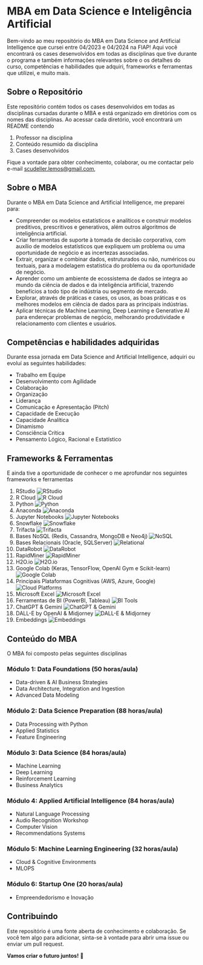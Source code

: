 # MBA em Data Science e Inteligência Artificial
Bem-vindo ao meu repositório do MBA em Data Science and Artificial Intelligence que cursei entre 04/2023 e 04/2024 na FIAP! Aqui você encontrará os cases desenvolvidos em todas as disciplinas que tive durante o programa e também informações relevantes sobre o os detalhes do curso, competências e habilidades que adquiri, frameworks e ferramentas que utilizei, e muito mais.

## Sobre o Repositório
Este repositório contém todos os cases desenvolvidos em todas as disciplinas cursadas durante o MBA e está organizado em diretórios com os nomes das disciplinas. Ao acessar cada diretório, você encontrará um README contendo
1. Professor na disciplina
2. Conteúdo resumido da disciplina
3. Cases desenvolvidos

Fique a vontade para obter conhecimento, colaborar, ou me contactar pelo e-mail scudeller.lemos@gmail.com,

## Sobre o MBA
Durante o MBA em Data Science and Artificial Intelligence, me preparei para:
- Compreender os modelos estatísticos e analíticos e construir modelos preditivos, prescritivos e generativos, além outros algoritmos de inteligência artificial.
- Criar ferramentas de suporte à tomada de decisão corporativa, com auxílio de modelos estatísticos que expliquem um problema ou uma oportunidade de negócio e as incertezas associadas.
- Extrair, organizar e combinar dados, estruturados ou não, numéricos ou textuais, para a modelagem estatística do problema ou da oportunidade de negócio.
- Aprender como um ambiente de ecossistema de dados se integra ao mundo da ciência de dados e da inteligência artificial, trazendo benefícios a todo tipo de indústria ou segmento de mercado.
- Explorar, através de práticas e cases, os usos, as boas práticas e os melhores modelos em ciência de dados para as principais indústrias.
- Aplicar técnicas de Machine Learning, Deep Learning e Generative AI para endereçar problemas de negócio, melhorando produtividade e relacionamento com clientes e usuários.


## Competências e habilidades adquiridas
Durante essa jornada em Data Science and Artificial Intelligence, adquiri ou evoluí as seguintes habilidades:
- Trabalho em Equipe
- Desenvolvimento com Agilidade
- Colaboração
- Organização
- Liderança
- Comunicação e Apresentação (Pitch)
- Capacidade de Execução
- Capacidade Analítica
- Dinamismo
- Consciência Crítica
- Pensamento Lógico, Racional e Estatístico

## Frameworks & Ferramentas
E ainda tive a oportunidade de conhecer o me aprofundar nos seguintes frameworks e ferramentas
1. RStudio ![RStudio](https://img.shields.io/badge/RStudio-IDE-blue?style=flat-square&logo=RStudio)
2. R Cloud ![R Cloud](https://img.shields.io/badge/R_Cloud-Environment-blue?style=flat-square&logo=R)
3. Python ![Python](https://img.shields.io/badge/Python-Programming-yellow?style=flat-square&logo=python)
4. Anaconda ![Anaconda](https://img.shields.io/badge/Anaconda-Environment-green?style=flat-square&logo=anaconda)
5. Jupyter Notebooks ![Jupyter Notebooks](https://img.shields.io/badge/Jupyter_Notebooks-IDE-orange?style=flat-square&logo=jupyter)
6. Snowflake ![Snowflake](https://img.shields.io/badge/Snowflake-Data_Warehouse-blue?style=flat-square&logo=snowflake)
7. Trifacta ![Trifacta](https://img.shields.io/badge/Trifacta-Data_Preparation-blue?style=flat-square&logo=trifacta)
8. Bases NoSQL (Redis, Cassandra, MongoDB e Neo4j) ![NoSQL](https://img.shields.io/badge/NoSQL-Databases-green?style=flat-square&logo=database)
9. Bases Relacionais (Oracle, SQLServer) ![Relational](https://img.shields.io/badge/Relational-Databases-blue?style=flat-square&logo=database)
10. DataRobot ![DataRobot](https://img.shields.io/badge/DataRobot-Automated_ML-blue?style=flat-square&logo=robot)
11. RapidMiner ![RapidMiner](https://img.shields.io/badge/RapidMiner-Data_Science-orange?style=flat-square&logo=rapidminer)
12. H2O.io ![H2O.io](https://img.shields.io/badge/H2O.io-Machine_Learning-blue?style=flat-square&logo=h2o)
13. Google Colab (Keras, TensorFlow, OpenAI Gym e Scikit-learn) ![Google Colab](https://img.shields.io/badge/Google_Colab-Notebooks-orange?style=flat-square&logo=googlecolab)
14. Principais Plataformas Cognitivas (AWS, Azure, Google) ![Cloud Platforms](https://img.shields.io/badge/Cloud_Platforms-Cloud-blue?style=flat-square&logo=cloud)
15. Microsoft Excel ![Microsoft Excel](https://img.shields.io/badge/Microsoft_Excel-Spreadsheet-blue?style=flat-square&logo=microsoftexcel)
16. Ferramentas de BI (PowerBI, Tableau) ![BI Tools](https://img.shields.io/badge/BI_Tools-Business_Intelligence-blue?style=flat-square&logo=businessintelligence)
17. ChatGPT & Gemini ![ChatGPT & Gemini](https://img.shields.io/badge/ChatGPT_&_Gemini-NLP-blue?style=flat-square&logo=ai)
18. DALL-E by OpenAI & Midjorney ![DALL-E & Midjorney](https://img.shields.io/badge/DALL_E_&_Midjorney-Generative_AI-blue?style=flat-square&logo=openai)
19. Embeddings ![Embeddings](https://img.shields.io/badge/Embeddings-NLP-green?style=flat-square&logo=ai)

## Conteúdo do MBA
O MBA foi composto pelas seguintes disciplinas
### Módulo 1: Data Foundations (50 horas/aula)
- Data-driven & AI Business Strategies
- Data Architecture, Integration and Ingestion
- Advanced Data Modeling

### Módulo 2: Data Science Preparation (88 horas/aula)
- Data Processing with Python
- Applied Statistics
- Feature Engineering

### Módulo 3: Data Science (84 horas/aula)
- Machine Learning
- Deep Learning
- Reinforcement Learning
- Business Analytics

### Módulo 4: Applied Artificial Intelligence (84 horas/aula)
- Natural Language Processing
- Audio Recognition Workshop
- Computer Vision
- Recommendations Systems

### Módulo 5: Machine Learning Engineering (32 horas/aula)
- Cloud & Cognitive Environments
- MLOPS

### Módulo 6: Startup One (20 horas/aula)
- Empreendedorismo e Inovação

## Contribuindo

Este repositório é uma fonte aberta de conhecimento e colaboração. Se você tem algo para adicionar, sinta-se à vontade para abrir uma issue ou enviar um pull request.

**Vamos criar o futuro juntos!** 🚀
